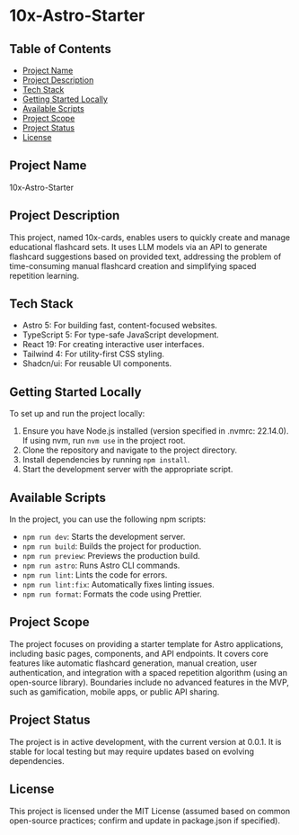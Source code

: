 # 10x-Astro-Starter

## Table of Contents
- [Project Name](#project-name)
- [Project Description](#project-description)
- [Tech Stack](#tech-stack)
- [Getting Started Locally](#getting-started-locally)
- [Available Scripts](#available-scripts)
- [Project Scope](#project-scope)
- [Project Status](#project-status)
- [License](#license)

## Project Name
10x-Astro-Starter

## Project Description
This project, named 10x-cards, enables users to quickly create and manage educational flashcard sets. It uses LLM models via an API to generate flashcard suggestions based on provided text, addressing the problem of time-consuming manual flashcard creation and simplifying spaced repetition learning.

## Tech Stack
- Astro 5: For building fast, content-focused websites.
- TypeScript 5: For type-safe JavaScript development.
- React 19: For creating interactive user interfaces.
- Tailwind 4: For utility-first CSS styling.
- Shadcn/ui: For reusable UI components.

## Getting Started Locally
To set up and run the project locally:
1. Ensure you have Node.js installed (version specified in .nvmrc: 22.14.0). If using nvm, run `nvm use` in the project root.
2. Clone the repository and navigate to the project directory.
3. Install dependencies by running `npm install`.
4. Start the development server with the appropriate script.

## Available Scripts
In the project, you can use the following npm scripts:
- `npm run dev`: Starts the development server.
- `npm run build`: Builds the project for production.
- `npm run preview`: Previews the production build.
- `npm run astro`: Runs Astro CLI commands.
- `npm run lint`: Lints the code for errors.
- `npm run lint:fix`: Automatically fixes linting issues.
- `npm run format`: Formats the code using Prettier.

## Project Scope
The project focuses on providing a starter template for Astro applications, including basic pages, components, and API endpoints. It covers core features like automatic flashcard generation, manual creation, user authentication, and integration with a spaced repetition algorithm (using an open-source library). Boundaries include no advanced features in the MVP, such as gamification, mobile apps, or public API sharing.

## Project Status
The project is in active development, with the current version at 0.0.1. It is stable for local testing but may require updates based on evolving dependencies.

## License
This project is licensed under the MIT License (assumed based on common open-source practices; confirm and update in package.json if specified).
